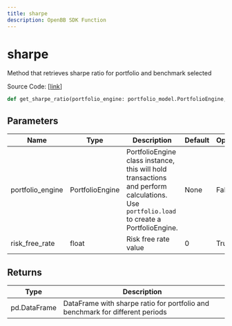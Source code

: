 ```yaml
---
title: sharpe
description: OpenBB SDK Function
---
```


# sharpe

Method that retrieves sharpe ratio for portfolio and benchmark selected

Source Code: [[link](https://github.com/OpenBB-finance/OpenBBTerminal/tree/main/openbb_terminal/portfolio/portfolio_model.py#L1048)]

```python
def get_sharpe_ratio(portfolio_engine: portfolio_model.PortfolioEngine, risk_free_rate: float = 0) -> pd.DataFrame
```
## Parameters

| Name | Type | Description | Default | Optional |
| ---- | ---- | ----------- | ------- | -------- |
| portfolio_engine | PortfolioEngine | PortfolioEngine class instance, this will hold transactions and perform calculations.<br/>Use `portfolio.load` to create a PortfolioEngine. | None | False |
| risk_free_rate | float | Risk free rate value | 0 | True |

## Returns

| Type | Description |
| ---- | ----------- |
| pd.DataFrame | DataFrame with sharpe ratio for portfolio and benchmark for different periods |

